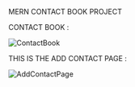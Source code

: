 MERN CONTACT BOOK PROJECT

CONTACT BOOK :

![ContactBook](https://user-images.githubusercontent.com/68989389/180646674-ad07a678-261f-47fe-b95a-304937d40219.png)

THIS IS THE ADD CONTACT PAGE :

![AddContactPage](https://user-images.githubusercontent.com/68989389/180646680-bfd38080-6a42-4d5b-b5a6-c9ea79a77284.png)
